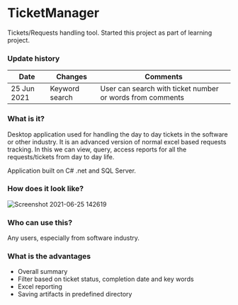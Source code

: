 # TicketManager

Tickets/Requests handling tool. Started this project as part of learning project.

### Update history

<table>
<thead>
<th>Date</th>
<th>Changes</th>
<th>Comments</th>
</thead>
<tbody>
<tr>
<td>25 Jun 2021</td>
<td>Keyword search</td>
<td>User can search with ticket number or words from comments</td>
</tr>
</tbody>
</table>

### What is it?
Desktop application used for handling the day to day tickets in the software or other industry.
It is an advanced version of normal excel based requests tracking. In this we can view, query, access reports for all the requests/tickets from day to day life.

Application built on C# .net and SQL Server.


### How does it look like?

![Screenshot 2021-06-25 142619](https://user-images.githubusercontent.com/44773122/123398708-77c90800-d5c1-11eb-99e3-7d2d47337fc0.png)




### Who can use this?

Any users, especially from software industry.

### What is the advantages
* Overall summary
* Filter based on ticket status, completion date and key words
* Excel reporting
* Saving artifacts in predefined directory

